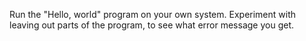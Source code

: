 Run the "Hello, world" program on your own system. 
Experiment with leaving out parts of the program, to see what error message you get.
